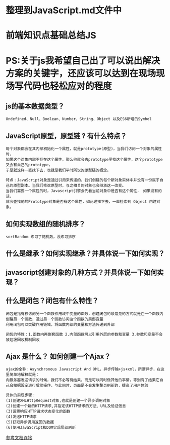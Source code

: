 # 整理到JavaScript.md文件中

# 前端知识点基础总结JS
# PS:关于js我希望自己出了可以说出解决方案的关键字，还应该可以达到在现场现场写代码也轻松应对的程度

## js的基本数据类型？
	Undefined、Null、Boolean、Number、String、Object 以及ES6新增的Symbol
	
## JavaScript原型，原型链 ? 有什么特点？
	每个对象都会在其内部初始化一个属性，就是prototype(原型)，当我们访问一个对象的属性时，
	如果这个对象内部不存在这个属性，那么他就会去prototype里找这个属性，这个prototype又会有自己的prototype，
	于是就这样一直找下去，也就是我们平时所说的原型链的概念。
	
	特点：JavaScript对象是通过引用来传递的，我们创建的每个新对象实体中并没有一份属于自己的原型副本。当我们修改原型时，与之相关的对象也会继承这一改变。
	当我们需要一个属性的时，Javascript引擎会先看当前对象中是否有这个属性， 如果没有的话，
	就会查找他的Prototype对象是否有这个属性，如此递推下去，一直检索到 Object 内建对象。
	
## 如何实现数组的随机排序？
	sortRandom 练习了随机数，没练习排序
	
## 什么是继承？如何实现继承？并具体说一下如何实现？

## javascript创建对象的几种方式？并具体说一下如何实现？

## 什么是闭包？闭包有什么特性？
	闭包是指有权访问另一个函数作用域中变量的函数，创建闭包的最常见的方式就是在一个函数内创建另一个函数，通过另一个函数访问这个函数的局部变量
	利用闭包可以突破作用链域，将函数内部的变量和方法传递到外部
	
	闭包的特性：1.函数内再嵌套函数 2.内部函数可以引用外层的参数和变量 3.参数和变量不会被垃圾回收机制回收
	
## Ajax 是什么？ 如何创建一个Ajax？
	ajax的全称：Asynchronous Javascript And XML，异步传输+js+xml，所谓异步，在这里简单地解释就是：
	向服务器发送请求的时候，我们不必等待结果，而是可以同时做其他的事情，等到有了结果它自己会根据设定进行后续操作，与此同时，页面是不会发生整页刷新的，提高了用户体验
	
	具体的实现步骤：
	(1)创建XMLHttpRequest对象,也就是创建一个异步调用对象
	(2)创建一个新的HTTP请求,并指定该HTTP请求的方法、URL及验证信息
	(3)设置响应HTTP请求状态变化的函数
	(4)发送HTTP请求
	(5)获取异步调用返回的数据
	(6)使用JavaScript和DOM实现局部刷新
	
[参考文档连接](https://blog.csdn.net/github_38596081/article/details/86776182)